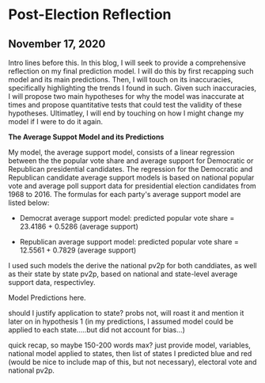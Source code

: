 # Post-Election Reflection 
## November 17, 2020

Intro lines before this. 
In this blog, I will seek to provide a comprehensive reflection on my final prediction model. I will do this by first recapping such model and its main predictions. Then, I will touch on its inaccuracies, specifically highlighting the trends I found in such. Given such inaccuracies, I will propose two main hypotheses for why the model was inaccurate at times and propose quantitative tests that could test the validity of these hypotheses. Ultimatley, I will end by touching on how I might change my model if I were to do it again. 

**The Average Suppot Model and its Predictions**

My model, the average support model, consists of a linear regression between the the popular vote share and average support for Democratic or Republican presidential candidates. The regression for the Democratic and Republican candidate average support models is based on national popular vote and average poll support data for presidential election candidates from 1968 to 2016. The formulas for each party's average support model are listed below: 

* Democrat average support model: predicted popular vote share = 23.4186 + 0.5286 (average support)

* Republican average support model: predicted popular vote share = 12.5561 + 0.7829 (average support)

I used such models the derive the national pv2p for both canddiates, as well as their state by state pv2p, based on national and state-level average support data, respectivley. 

Model Predictions here. 


should I justify application to state? probs not, will roast it and mention it later on in hypothesis 1 (in my predictions, I assumed model could be applied to each state.....but did not account for bias...)


quick recap, so maybe 150-200 words max?
just provide model, variables, national model applied to states, then list of states I predicted blue and red (would be nice to include map of this, but not necessary), electoral vote and national pv2p. 

